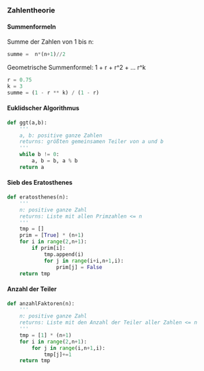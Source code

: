 ### Zahlentheorie

#### Summenformeln

Summe der Zahlen von 1 bis n:

```Python
summe =  n*(n+1)//2
```

Geometrische Summenformel:
1 + r + r^2 + ... r^k

```Python
r = 0.75
k = 3
summe = (1 - r ** k) / (1 - r)
```


#### Euklidscher Algorithmus


```Python
def ggt(a,b):
    '''
    a, b: positive ganze Zahlen
    returns: größten gemeinsamen Teiler von a und b
    '''
    while b != 0:
        a, b = b, a % b
    return a
```

#### Sieb des Eratosthenes 

```Python
def eratosthenes(n):
    '''
    n: positive ganze Zahl
    returns: Liste mit allen Primzahlen <= n
    '''
    tmp = []
    prim = [True] * (n+1)
    for i in range(2,n+1):
        if prim[i]:
            tmp.append(i)
            for j in range(i+i,n+1,i):
                prim[j] = False
    return tmp
```

#### Anzahl der Teiler

```Python
def anzahlFaktoren(n):
    '''
    n: positive ganze Zahl
    returns: Liste mit den Anzahl der Teiler aller Zahlen <= n 
    '''
    tmp = [1] * (n+1)
    for i in range(2,n+1):
        for j in range(i,n+1,i):
            tmp[j]+=1
    return tmp
```